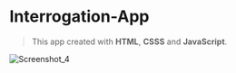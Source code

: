 ﻿# Interrogation-App
> This app created with **HTML**, **CSSS** and **JavaScript**.

![Screenshot_4](https://user-images.githubusercontent.com/76752873/126817371-fdd67ee2-714a-4b04-9143-7c16ecdf1ee3.png)

